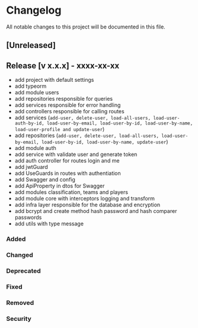 # Changelog

All notable changes to this project will be documented in this file.

## [Unreleased]

## Release [v x.x.x] - xxxx-xx-xx

- add project with default settings
- add typeorm
- add module users
- add repositories responsible for queries
- add services responsible for error handling 
- add controllers responsible for calling routes
- add services (```add-user, delete-user, load-all-users, load-user-auth-by-id, load-user-by-email, load-user-by-id, load-user-by-name, load-user-profile and update-user```)
- add repositories (```add-user, delete-user, load-all-users, load-user-by-email, load-user-by-id, load-user-by-name, update-user```)
- add module auth
- add service with validate user and generate token
- add auth controller for routes login and me
- add jwtGuard
- add UseGuards in routes with authentiation
- add Swagger and config
- add ApiProperty in dtos for Swagger
- add modules classification, teams and players
- add module core with interceptors logging and transform
- add infra layer responsible for the database and encryption
- add bcrypt and create method hash password and hash comparer passwords
- add utils with type message

### Added

### Changed

### Deprecated

### Fixed

### Removed

### Security